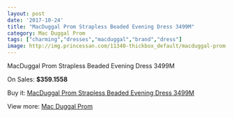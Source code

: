 ```yaml
---
layout: post
date: '2017-10-24'
title: "MacDuggal Prom Strapless Beaded Evening Dress 3499M"
category: Mac Duggal Prom
tags: ["charming","dresses","macduggal","brand","dress"]
image: http://img.princessan.com/11340-thickbox_default/macduggal-prom-strapless-beaded-evening-dress-3499m.jpg
---
```

MacDuggal Prom Strapless Beaded Evening Dress 3499M

On Sales: **$359.1558**
<a href="https://www.princessan.com/en/mac-duggal-prom/5250-macduggal-prom-strapless-beaded-evening-dress-3499m.html"><amp-img layout="responsive" width="600" height="600" src="//img.princessan.com/11340-thickbox_default/macduggal-prom-strapless-beaded-evening-dress-3499m.jpg" alt="MacDuggal Prom Strapless Beaded Evening Dress 3499M 0" /></a>

Buy it: [MacDuggal Prom Strapless Beaded Evening Dress 3499M](https://www.princessan.com/en/mac-duggal-prom/5250-macduggal-prom-strapless-beaded-evening-dress-3499m.html "MacDuggal Prom Strapless Beaded Evening Dress 3499M")

View more: [Mac Duggal Prom](https://www.princessan.com/en/42-mac-duggal-prom "Mac Duggal Prom")